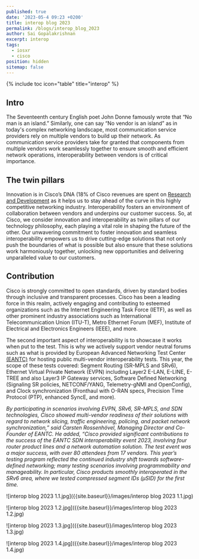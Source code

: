 ```yaml
---
published: true
date: '2023-05-4 09:23 +0200'
title: interop blog 2023
permalink: /blogs/interop_blog_2023
author: Sai Gopalakrishnan
excerpt: interop
tags:
  - iosxr
  - cisco
position: hidden
sitemap: false
---
```


{% include toc icon="table" title="interop" %}

## Intro

The Seventeenth century English poet John Donne famously wrote that “No man is an island.” Similarly, one can say “No vendor is an island” as in today's complex networking landscape, most communication service providers rely on multiple vendors to build up their network. As communication service providers take for granted that components from multiple vendors work seamlessly together to ensure smooth and efficient network operations, interoperability between vendors is of critical importance.

## The twin pillars
Innovation is in Cisco’s DNA (18% of Cisco revenues are spent on [Research and Development](https://investor.cisco.com/news/news-details/2023/CISCO-REPORTS-SECOND-QUARTER-EARNINGS/default.aspx) as it helps us to stay ahead of the curve in this highly competitive networking industry. Interoperability fosters an environment of collaboration between vendors and underpins our customer success. So, at Cisco, we consider innovation and interoperability as twin pillars of our technology philosophy, each playing a vital role in shaping the future of the other. Our unwavering commitment to foster innovation and seamless interoperability empowers us to drive cutting-edge solutions that not only push the boundaries of what is possible but also ensure that these solutions work harmoniously together, unlocking new opportunities and delivering unparalleled value to our customers.

## Contribution
Cisco is strongly committed to open standards, driven by standard bodies through inclusive and transparent processes. Cisco has been a leading force in this realm, actively engaging and contributing to esteemed organizations such as the Internet Engineering Task Force (IETF), as well as other prominent industry associations such as International Telecommunication Union (ITU-T), Metro Ethernet Forum (MEF), Institute of Electrical and Electronics Engineers (IEEE), and more.

The second important aspect of interoperability is to showcase it works when put to the test. This is why we actively support vendor neutral forums such as what is provided by European Advanced Networking Test Center [(EANTC)](https://eantc.de/) for hosting public multi-vendor interoperability tests. This year, the scope of these tests covered: Segment Routing (SR-MPLS and SRv6), Ethernet Virtual Private Network (EVPN) including Layer2 E-LAN, E-LINE, E-TREE and also Layer3 IP Gateway services, Software Defined Networking (Signaling SR policies, NETCONF/YANG, Telemetry-gNMI and OpenConfig), and Clock synchronization (Fronthaul with O-RAN specs, Precision Time Protocol (PTP), enhanced SyncE, and more).

_By participating in scenarios involving EVPN, SRv6, SR-MPLS, and SDN technologies, Cisco showed multi-vendor readiness of their solutions with regard to network slicing, traffic engineering, policing, and packet network synchronization,” said Carsten Rossenhövel, Managing Director and Co-Founder of EANTC. He added, “Cisco provided significant contributions to the success of the EANTC SDN interoperability event 2023, involving four router product lines and a network automation solution. The test event was a major success, with over 80 attendees from 17 vendors. This year’s testing program reflected the continued industry shift towards software-defined networking; many testing scenarios involving programmability and manageability. In particular, Cisco products smoothly interoperated in the SRv6 area, where we tested compressed segment IDs (µSID) for the first time._

![interop blog 2023 1.1.jpg]({{site.baseurl}}/images/interop blog 2023 1.1.jpg)

![interop blog 2023 1.2.jpg]({{site.baseurl}}/images/interop blog 2023 1.2.jpg)

![interop blog 2023 1.3.jpg]({{site.baseurl}}/images/interop blog 2023 1.3.jpg)

![interop blog 2023 1.4.jpg]({{site.baseurl}}/images/interop blog 2023 1.4.jpg)


